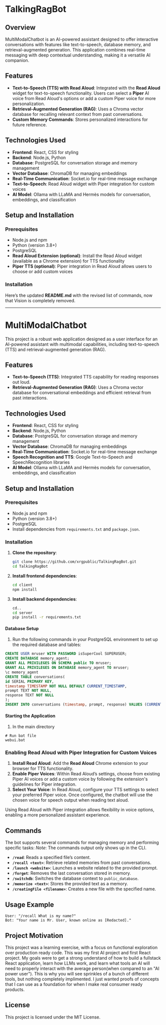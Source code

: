 # TalkingRagBot

## Overview
MultiModalChatbot is an AI-powered assistant designed to offer interactive conversations with features like text-to-speech, database memory, and retrieval-augmented generation. This application combines real-time messaging with deep contextual understanding, making it a versatile AI companion.

## Features
- **Text-to-Speech (TTS) with Read Aloud**: Integrated with the **Read Aloud** widget for text-to-speech functionality. Users can select a **Piper** AI voice from Read Aloud's options or add a custom Piper voice for more personalization.
- **Retrieval-Augmented Generation (RAG)**: Uses a Chroma vector database for recalling relevant context from past conversations.
- **Custom Memory Commands**: Stores personalized interactions for future reference.

## Technologies Used

- **Frontend**: React, CSS for styling
- **Backend**: Node.js, Python
- **Database**: PostgreSQL for conversation storage and memory management
- **Vector Database**: ChromaDB for managing embeddings
- **Real-Time Communication**: Socket.io for real-time message exchange
- **Text-to-Speech**: Read Aloud widget with Piper integration for custom voices
- **AI Model**: Ollama with LLaMA and Hermès models for conversation, embeddings, and classification

## Setup and Installation

### Prerequisites

- Node.js and npm
- Python (version 3.8+)
- PostgreSQL
- **Read Aloud Extension (optional)**: Install the Read Aloud widget (available as a Chrome extension) for TTS functionality
- **Piper TTS (optional)**: Piper integration in Read Aloud allows users to choose or add custom voices

### Installation

Here’s the updated **README.md** with the revised list of commands, now that Vision is completely removed.

---

# MultiModalChatbot

This project is a robust web application designed as a user interface for an AI-powered assistant with multimodal capabilities, including text-to-speech (TTS) and retrieval-augmented generation (RAG).

## Features

- **Text-to-Speech (TTS)**: Integrated TTS capability for reading responses out loud.
- **Retrieval-Augmented Generation (RAG)**: Uses a Chroma vector database for conversational embeddings and efficient retrieval from past interactions.

## Technologies Used

- **Frontend**: React, CSS for styling
- **Backend**: Node.js, Python
- **Database**: PostgreSQL for conversation storage and memory management
- **Vector Database**: ChromaDB for managing embeddings
- **Real-Time Communication**: Socket.io for real-time message exchange
- **Speech Recognition and TTS**: Google Text-to-Speech and SpeechRecognition libraries
- **AI Model**: Ollama with LLaMA and Hermès models for conversation, embeddings, and classification

## Setup and Installation

### Prerequisites

- Node.js and npm
- Python (version 3.8+)
- PostgreSQL
- Install dependencies from `requirements.txt` and `package.json`.

### Installation

1. **Clone the repository**:
    ```bash
    git clone https://github.com/xrgpublic/TalkingRagBot.git
    cd TalkingRagBot
    ```

2. **Install frontend dependencies**:
    ```bash
    cd client
    npm install
    ```

3. **Install backend dependencies**:
    ```bash
    cd..
    cd server
    pip install -r requirements.txt
    ```

#### Database Setup
1. Run the following commands in your PostgreSQL environment to set up the required database and tables:
  ```sql
  CREATE USER mruser WITH PASSWORD isSuperCool SUPERUSER;
  CREATE DATABASE memory_agent;
  GRANT ALL PRIVILEGES ON SCHEMA public TO mruser;
  GRANT ALL PRIVILEGES ON DATABASE memory_agent TO mruser;
  \c memory_agent
  CREATE TABLE conversations(
  id SERIAL PRIMARY KEY,
  timestamp TIMESTAMP NOT NULL DEFAULT CURRENT_TIMESTAMP,
  prompt TEXT NOT NULL,
  response TEXT NOT NULL
  );
  INSERT INTO conversations (timestamp, prompt, response) VALUES (CURRENT_TIMESTAMP, 'What is my name?', 'Your name is Mr User. Known online as [Redacted].');
  ```

#### Starting the Application
1. In the main directory
```
# Run bat file
webui.bat
```
### Enabling Read Aloud with Piper Integration for Custom Voices

1. **Install Read Aloud**: Add the **Read Aloud** Chrome extension to your browser for TTS functionality.
2. **Enable Piper Voices**: Within Read Aloud’s settings, choose from existing Piper AI voices or add a custom voice by following the extension's guidelines for Piper integration.
3. **Select Your Voice**: In Read Aloud, configure your TTS settings to select your preferred Piper voice. Once configured, the chatbot will use the chosen voice for speech output when reading text aloud.

Using Read Aloud with Piper integration allows flexibility in voice options, enabling a more personalized assistant experience.

## Commands

The bot supports several commands for managing memory and performing specific tasks:
*Note*: The commands output only shows up in the CLI.

- **`/read`**: Reads a specified file’s content.
- **`/recall <text>`**: Retrieve related memories from past conversations.
- **`/launch <website>`**: Launches a website related to the provided prompt.
- **`/forget`**: Removes the last conversation stored in memory.
- **`/switchdb`**: Switches the database context to `public_database`.
- **`/memorize <text>`**: Stores the provided text as a memory.
- **`/creatingFile <filename>`**: Creates a new file with the specified name.

## Usage Example
```text
User: "/recall What is my name?"
Bot: "Your name is Mr. User, known online as [Redacted]."
```

## Project Motivation
This project was a learning exercise, with a focus on functional exploration over production ready code. This was my first AI project and first React project.  My goals were to get a strong understand of how to build a fullstack React application, learn how LLMs work, and learn what tools an AI will need to properly interact with the average person(when compared to an "AI power user"). This is why you will see sprinkles of a bunch of different tools, but nothing completely implimented.  I just wanted proofs of concepts that I can use as a foundation for when I make real consumer ready products.

## License
This project is licensed under the MIT License.
